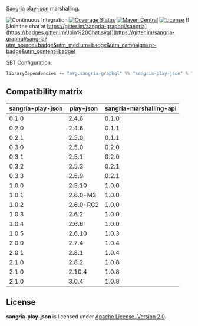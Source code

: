 [Sangria](http://sangria-graphql.org/) [play-json](https://www.playframework.com/documentation/2.8.x/ScalaJson) marshalling.

![Continuous Integration](https://github.com/sangria-graphql/sangria-play-json/workflows/Continuous%20Integration/badge.svg)
[![Coverage Status](http://coveralls.io/repos/sangria-graphql/sangria-play-json/badge.svg?branch=master&service=github)](http://coveralls.io/github/sangria-graphql/sangria-play-json?branch=master)
[![Maven Central](https://maven-badges.herokuapp.com/maven-central/org.sangria-graphql/sangria-play-json_2.12/badge.svg)](https://maven-badges.herokuapp.com/maven-central/org.sangria-graphql/sangria-play-json_2.12)
[![License](http://img.shields.io/:license-Apache%202-brightgreen.svg)](http://www.apache.org/licenses/LICENSE-2.0.txt)
[![Join the chat at https://gitter.im/sangria-graphql/sangria](https://badges.gitter.im/Join%20Chat.svg)](https://gitter.im/sangria-graphql/sangria?utm_source=badge&utm_medium=badge&utm_campaign=pr-badge&utm_content=badge)

SBT Configuration:

```scala
libraryDependencies += "org.sangria-graphql" %% "sangria-play-json" % "<latest version>"
```

## Compatibility matrix

| sangria-play-json |play-json |sangria-marshalling-api|
|-------------------|----------|-----------------------|
| 0.1.0             | 2.4.6    | 0.1.0                 |
| 0.2.0             | 2.4.6    | 0.1.1                 |
| 0.2.1             | 2.5.0    | 0.1.1                 |
| 0.3.0             | 2.5.0    | 0.2.0                 |
| 0.3.1             | 2.5.1    | 0.2.0                 |
| 0.3.2             | 2.5.3    | 0.2.1                 |
| 0.3.3             | 2.5.9    | 0.2.1                 |
| 1.0.0             | 2.5.10   | 1.0.0                 |
| 1.0.1             | 2.6.0-M3 | 1.0.0                 |
| 1.0.2             | 2.6.0-RC2| 1.0.0                 |
| 1.0.3             | 2.6.2    | 1.0.0                 |
| 1.0.4             | 2.6.6    | 1.0.0                 |
| 1.0.5             | 2.6.10   | 1.0.3                 |
| 2.0.0             | 2.7.4    | 1.0.4                 |
| 2.0.1             | 2.8.1    | 1.0.4                 |
| 2.1.0             | 2.8.2    | 1.0.8                 |
| 2.1.0             | 2.10.4   | 1.0.8                 |
| 2.1.0             | 3.0.4    | 1.0.8                 |

## License

**sangria-play-json** is licensed under [Apache License, Version 2.0](http://www.apache.org/licenses/LICENSE-2.0).

